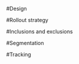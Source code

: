 #Design
<!-- This should include the contexts that determine the reproducibility (stickiness) of an experiment. This means that if you want the same behavior for a user, the context would be user, or if you want all users when viewing a specific project, the context would be the project being viewed, etc. -->


#Rollout strategy
<!-- This is currently called A/B test, which isn't accurate for multi-variants. Let's call this rollout strategy. It should outline the percentages for variants and if there's more than one step to this, each of those steps and the timing for those steps (e.g. 30 days after initial rollout). -->

#Inclusions and exclusions
<!-- These would be the rules for which given context (and are limited to context or resolvable at experiment time details) is included or excluded from the test. An example of this would be to only run an experiment on groups less than N number of days old. -->

#Segmentation 
<!-- Rules for always saying context with these criteria always get this variant. For instance, if you want to always give groups less than N number of days old the experiment experience, they are specified here. This is different from the exclusion rules above. -->

#Tracking

